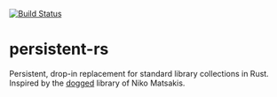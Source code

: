 [![Build Status](https://travis-ci.org/ArazAbishov/persistent-rs.svg?branch=master )](https://github.com/ArazAbishov/hexocat-bot)

# persistent-rs
Persistent, drop-in replacement for standard library collections in Rust. Inspired by the [dogged](https://github.com/nikomatsakis/dogged) library of Niko Matsakis.
